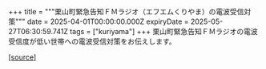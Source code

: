 +++
title = """栗山町緊急告知ＦＭラジオ（エフエムくりやま）の電波受信対策"""
date = 2025-04-01T00:00:00.000Z
expiryDate = 2025-05-27T06:30:59.741Z
tags = ["kuriyama"]
+++
栗山町緊急告知ＦＭラジオの電波受信度が低い世帯への電波受信対策をお伝えします。

[[source]](https://www.town.kuriyama.hokkaido.jp/soshiki/53/28904.html)

